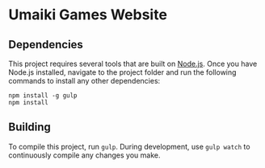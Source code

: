 # Umaiki Games Website

## Dependencies

This project requires several tools that are built on [Node.js](http://nodejs.org). Once you have Node.js installed, navigate to the project folder and run the following commands to install any other dependencies:

```
npm install -g gulp
npm install
```

## Building

To compile this project, run `gulp`. During development, use `gulp watch` to continuously compile any changes you make.